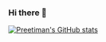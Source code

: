 ### Hi there 👋

[![Preetiman's GitHub stats](https://github-readme-stats.vercel.app/api?username=preetiman-misra)](https://github.com/preetiman-misra/github-readme-stats)
